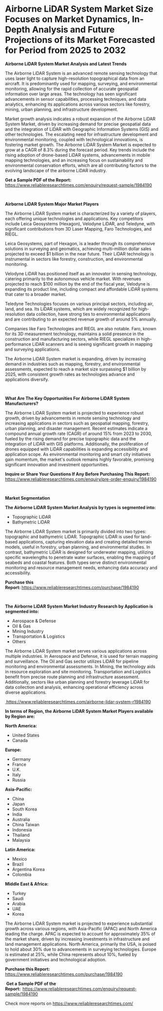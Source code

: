<p><h1>Airborne LiDAR System Market Size Focuses on Market Dynamics, In-Depth Analysis and Future Projections of its Market Forecasted for Period from 2025 to 2032</h1></p><p><strong>Airborne LiDAR System Market Analysis and Latest Trends</strong></p>
<p><p>The Airborne LiDAR System is an advanced remote sensing technology that uses laser light to capture high-resolution topographical data from an aircraft. It is predominantly used for mapping, surveying, and environmental monitoring, allowing for the rapid collection of accurate geospatial information over large areas. The technology has seen significant advancements in sensor capabilities, processing techniques, and data analytics, enhancing its applications across various sectors like forestry, mining, urban planning, and infrastructure development.</p><p>Market growth analysis indicates a robust expansion of the Airborne LiDAR System Market, driven by increasing demand for precise geospatial data and the integration of LiDAR with Geographic Information Systems (GIS) and other technologies. The escalating need for infrastructure development and environmental monitoring, coupled with technological innovations, is fostering market growth. The Airborne LiDAR System Market is expected to grow at a CAGR of 8.3% during the forecast period. Key trends include the rising adoption of drone-based LiDAR systems, advancements in mobile mapping technologies, and an increasing focus on sustainability and environmental conservation efforts, which are all contributing factors to the evolving landscape of the airborne LiDAR industry.</p></p>
<p><strong>Get a Sample PDF of the Report:&nbsp;</strong> <a href="https://www.reliableresearchtimes.com/enquiry/request-sample/1984190?utm_campaign=2267&utm_medium=2&utm_source=Github&utm_content=ia&utm_term=08042025&utm_id=airborne-lidar-system">https://www.reliableresearchtimes.com/enquiry/request-sample/1984190</a></p>
<p>&nbsp;</p>
<p><strong>Airborne LiDAR System Major Market Players</strong></p>
<p><p>The Airborne LiDAR System market is characterized by a variety of players, each offering unique technologies and applications. Key competitors include Leica Geosystems (Hexagon), Velodyne LiDAR, and Teledyne, with significant contributions from 3D Laser Mapping, Faro Technologies, and RIEGL.</p><p>Leica Geosystems, part of Hexagon, is a leader through its comprehensive solutions in surveying and geomatics, achieving multi-million dollar sales projected to exceed $1 billion in the near future. Their LiDAR technology is instrumental in sectors like forestry, construction, and environmental monitoring.</p><p>Velodyne LiDAR has positioned itself as an innovator in sensing technology, catering primarily to the autonomous vehicle market. With revenues projected to reach $100 million by the end of the fiscal year, Velodyne is expanding its product line, including compact and affordable LiDAR systems that cater to a broader market.</p><p>Teledyne Technologies focuses on various principal sectors, including air, land, and sea. Its LiDAR systems, which are widely recognized for high-resolution data collection, have strong ties to environmental applications and are contributing to an expected revenue growth of around 5% annually.</p><p>Companies like Faro Technologies and RIEGL are also notable. Faro, known for its 3D measurement technology, maintains a solid presence in the construction and manufacturing sectors, while RIEGL specializes in high-performance LiDAR scanners and is seeing significant growth in mapping and surveying applications.</p><p>The Airborne LiDAR System market is expanding, driven by increasing demand in industries such as mapping, forestry, and environmental assessments, expected to reach a market size surpassing $1 billion by 2025, with consistent growth rates as technologies advance and applications diversify.</p></p>
<p>&nbsp;</p>
<p><strong>What Are The Key Opportunities For Airborne LiDAR System Manufacturers?</strong></p>
<p><p>The Airborne LiDAR System market is projected to experience robust growth, driven by advancements in remote sensing technology and increasing applications in sectors such as geospatial mapping, forestry, urban planning, and disaster management. Recent estimates indicate a compound annual growth rate (CAGR) of around 15% from 2023 to 2030, fueled by the rising demand for precise topographic data and the integration of LiDAR with GIS platforms. Additionally, the proliferation of drones equipped with LiDAR capabilities is expanding accessibility and application scope. As environmental monitoring and smart city initiatives gain momentum, the market's outlook remains highly favorable, promising significant innovation and investment opportunities.</p></p>
<p><strong>Inquire or Share Your Questions If Any Before Purchasing This Report:</strong> <a href="https://www.reliableresearchtimes.com/enquiry/pre-order-enquiry/1984190?utm_campaign=2267&utm_medium=2&utm_source=Github&utm_content=ia&utm_term=08042025&utm_id=airborne-lidar-system">https://www.reliableresearchtimes.com/enquiry/pre-order-enquiry/1984190</a></p>
<p>&nbsp;</p>
<p><strong>Market Segmentation</strong></p>
<p><strong>The Airborne LiDAR System Market Analysis by types is segmented into:</strong></p>
<p><ul><li>Topographic LiDAR</li><li>Bathymetric LiDAR</li></ul></p>
<p><p>The Airborne LiDAR System market is primarily divided into two types: topographic and bathymetric LiDAR. Topographic LiDAR is used for land-based applications, capturing elevation data and creating detailed terrain models, useful in forestry, urban planning, and environmental studies. In contrast, bathymetric LiDAR is designed for underwater mapping, utilizing specific wavelengths to penetrate water surfaces, enabling the mapping of seabeds and coastal features. Both types serve distinct environmental monitoring and resource management needs, enhancing data accuracy and accessibility.</p></p>
<p><strong>Purchase this Report:&nbsp;</strong><a href="https://www.reliableresearchtimes.com/purchase/1984190?utm_campaign=2267&utm_medium=2&utm_source=Github&utm_content=ia&utm_term=08042025&utm_id=airborne-lidar-system">https://www.reliableresearchtimes.com/purchase/1984190</a></p>
<p>&nbsp;</p>
<p><strong>The Airborne LiDAR System Market Industry Research by Application is segmented into:</strong></p>
<p><ul><li>Aerospace & Defense</li><li>Oil & Gas</li><li>Mining Industry</li><li>Transportation & Logistics</li><li>Others</li></ul></p>
<p><p>The Airborne LiDAR System market serves various applications across multiple industries. In Aerospace and Defense, it is used for terrain mapping and surveillance. The Oil and Gas sector utilizes LiDAR for pipeline monitoring and environmental assessments. In Mining, the technology aids in resource exploration and site monitoring. Transportation and Logistics benefit from precise route planning and infrastructure assessment. Additionally, sectors like urban planning and forestry leverage LiDAR for data collection and analysis, enhancing operational efficiency across diverse applications.</p></p>
<p><a href="https://www.reliableresearchtimes.com/airborne-lidar-system-r1984190?utm_campaign=2267&utm_medium=2&utm_source=Github&utm_content=ia&utm_term=08042025&utm_id=airborne-lidar-system">&nbsp;https://www.reliableresearchtimes.com/airborne-lidar-system-r1984190</a></p>
<p><strong>In terms of Region, the Airborne LiDAR System Market Players available by Region are:</strong></p>
<p>
    <p> <strong> North America: </strong>
        <ul>
            <li>United States</li>
            <li>Canada</li>
        </ul>
        </p> 
    <p> <strong> Europe: </strong>
        <ul>
            <li>Germany</li>
            <li>France</li>
            <li>U.K.</li>
            <li>Italy</li>
            <li>Russia</li>
        </ul>
        </p> 
    <p> <strong> Asia-Pacific: </strong>
        <ul>
            <li>China</li>
            <li>Japan</li>
            <li>South Korea</li>
            <li>India</li>
            <li>Australia</li>
            <li>China Taiwan</li>
            <li>Indonesia</li>
            <li>Thailand</li>
            <li>Malaysia</li>
        </ul>
        </p> 
    <p> <strong> Latin America: </strong>
        <ul>
            <li>Mexico</li>
            <li>Brazil</li>
            <li>Argentina Korea</li>
            <li>Colombia</li>
        </ul>
        </p> 
    <p> <strong> Middle East & Africa: </strong>
        <ul>
            <li>Turkey</li>
            <li>Saudi</li>
            <li>Arabia</li>
            <li>UAE</li>
            <li>Korea</li>
        </ul>
    </p>
    </p>
<p><p>The Airborne LiDAR System market is projected to experience substantial growth across various regions, with Asia-Pacific (APAC) and North America leading the charge. APAC is expected to account for approximately 35% of the market share, driven by increasing investments in infrastructure and land management applications. North America, primarily the USA, is poised to hold about 30% due to advancements in surveying technologies. Europe is estimated at 25%, while China represents about 10%, fueled by government initiatives and technological adoption.</p></p>
<p><strong>Purchase this Report: </strong><a href="https://www.reliableresearchtimes.com/purchase/1984190?utm_campaign=2267&utm_medium=2&utm_source=Github&utm_content=ia&utm_term=08042025&utm_id=airborne-lidar-system">https://www.reliableresearchtimes.com/purchase/1984190</a></p>
<p>&nbsp;<strong>Get a Sample PDF of the Report:&nbsp;&nbsp;</strong><a href="https://www.reliableresearchtimes.com/enquiry/request-sample/1984190?utm_campaign=2267&utm_medium=2&utm_source=Github&utm_content=ia&utm_term=08042025&utm_id=airborne-lidar-system">https://www.reliableresearchtimes.com/enquiry/request-sample/1984190</a></p>
<p><strong></strong></p>
<p>Check more reports on <a href="https://www.reliableresearchtimes.com/?utm_campaign=2267&utm_medium=2&utm_source=Github&utm_content=ia&utm_term=08042025&utm_id=airborne-lidar-system">https://www.reliableresearchtimes.com/</a></p>